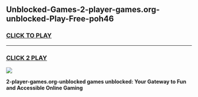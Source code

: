 
## Unblocked-Games-2-player-games.org-unblocked-Play-Free-poh46
<h3>
<a href="https://premium76.site?title=2-player-games.org-unblocked&ref=18A">CLICK TO PLAY</a></h3>
<hr>

<h3>
<a href="https://premium76.site?title=2-player-games.org-unblocked&ref=18A">CLICK 2 PLAY</a>
  
</h3>

<a href="https://premium76.site?title=2-player-games.org-unblocked&ref=18A"><img src="https://clearcache.store/games.png"></a>


**2-player-games.org-unblocked games unblocked: Your Gateway to Fun and Accessible Online Gaming**
